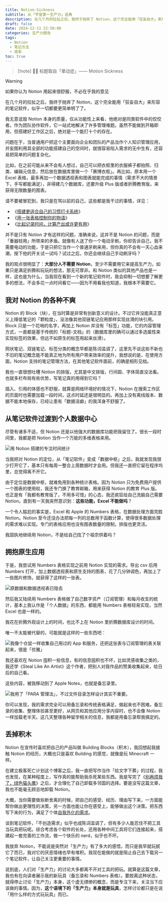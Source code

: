 ```yaml
---
title: Notion-Sickness
subtitle: 从「宇宙第一生产力」逃离
description: 在几个月的拉扯之后，我终于抛弃了 Notion，这个完全能用「狂妄自大」来形容的笔记软件，似乎一切都要更简单明了了。
draft: false
date: 2024-12-11 22:50:00
categories: 生产力报告
tags:
  - Notion
  - 笔记方法
  - 效率
toc: true
---
```


> [!note] 🧑‍🏫
> 标题取自「晕动症」—— Motion Sickness

> [!warning]
> 如果你认为 Notion 用起来很舒服，不必在乎我的意见

在几个月的拉扯之后，我终于抛弃了 Notion，这个完全能用「狂妄自大」来形容的笔记软件，似乎一切都要更简单明了了。

<!--more-->

我无意诋毁 Notion 本身的质量，仅从功能性上来看，他绝对是同类软件中的佼佼者。作为团队协作软件，它一站式地解决了许多管理难题。虽然不能做到开箱即用，但搭建好工作区之后，绝对是一个能打十个的存在。

问题在于，当普通用户把这个主要面向企业和团队的产品当作个人知识管理应用，并妄图利用其全部的功能搭建自己的空间时，就很容易陷入需求的无中生有，还容易把简单的问题复杂化。

比如，在之前可能从来不会有人想过，自己可以把衣柜里的衣服裤子都拍照、归类、编辑元信息，然后放在数据库里做一个「赛博衣柜」。再比如，原本用一个 Excel 表格，最多再加一个数据透视表和图表就能完成的事情（需求不大的情景下，手写都能满足），非得建几个数据库，还要升级 Plus 版或者折腾教育版，来获得无限数量的图表。

请不要被冒犯到，我只是在骂以前的自己，这些都是我干过的事情，详见：

- 《[搭建更适合自己的习惯打卡系统](/posts/搭建更适合自己的习惯打卡系统/)》
- 《[用一张表格控制你的物语](/posts/用一张表格控制你的物欲/)》
- 《[比起记录时间，计算产出或许更有用](/posts/比起记录时间-计算产出或许更有用/)》

并不是只有 Notion 才有这样的问题，准确来说，这并不是 Notion 的问题，而是「重器轻用」所带来的矛盾。就像有人送了你一个电动牙刷，你却告诉自己，我不需要电动的功能，于是只把它当作一个普通牙刷来用，但你真的不会有一天心血来潮，按下他的开关试一试吗？试过之后，你还会继续自己手动刷牙吗？

我的观点很明显了：**大部分人不需要 Notion**，至少不需要用它来提高生产力，如果只是满足折腾和玩玩的想法，那无可厚非。和 Notion 类似的其他产品也是一样，这也是为什么，当我现在看到一个新的笔记软件时，我会抑制一切想要了解更多的想法，不会多花一点时间看它——因为不用看我也知道，我根本不需要它。

## 我对 Notion 的各种不爽

Notion 的 Block（块），在当时算是非常有创新意义的设计。不过它并没能真正意义上降低笔记的「颗粒度」，没法像其他双链笔记应用那样实现丝滑的块引用。Block 只是一个花哨的名字，再加上 Notion 并没有「标签」功能，它的内容管理方式，一直都是基于传统的「标题-文档」的（数据库里的确可以通过多选属性来实现标签的效果，但远不如原生的标签用起来丝滑）。

网状笔记、双链笔记、标签分类的概念早都是陈词滥调了，这里先不谈这些不新也不旧的笔记概念能不能真正地为所有用户带来效率的提升，我想说的是，在使用方面，Notion 支持的笔记管理方法，在其他笔记软件面前，的确是相形见绌。

我也一直很想吐槽 Notion 的排版，尤其是中文排版，行间距、字体简直没法看。也就多栏布局有些优势，写笔记真的用得到它吗？

插入、引用的体感也不舒服，就算是网络环境好的情况下，Notion 在搜索工作区的页面时也需要加载一段时间，这点时延还是很明显的。再加上没有离线版本、数据不能本地保存，已经让患有「数据洁癖」的我浑身不舒服了。

## 从笔记软件过渡到个人数据中心

尽管有诸多不适，但 Notion 还是以他强大的数据库功能把我留住了。很长一段时间里，我都是把 Notion 当作一个万能的多维表格来用。

![](https://image.guhub.cn/uPic/2024/12/image-20241211215903957.png "用 Notion 搭建的专注时间统计")

当我把对 Notion 的定位，从「笔记软件」变成「数据中枢」之后，我就发现我很少打开它了，基本只有每周一整合上周数据时才会用。但我还一直把它留在程序坞里，总觉得离不开它。

由于定位是数据中枢，就难免用到各种统计表格。因为 Notion 只为免费用户提供一个图表的使用权，我还专门换了教育邮箱，用来获得 Notion 的教育 Plus 版。也正是有「我都有教育版了，不用多可惜」的心态，我还疯狂给自己洗脑自己需要 Notion。直到有一天我突然意识到：**这些功能，Excel 不能做吗**？

一个令人尴尬的事实是，Excel 和 Apple 的 Numbers 表格，在数据处理方面完胜 Notion。Notion 至今还没办法把每一列的总数用于函数计算，使得很多数据处理的需求难以实现。专门的表格应用也没有图表数量的限制，排版也更灵活。

我固执地继续用 Notion，不是给自己找了个祖宗供着吗？

## 拥抱原生应用

于是，我尝试用 Numbers 表格实现之前用 Notion 实现的需求。导出 csv 后用 Numbers 打开，加上数据透视表和原生支持的图表，花了几分钟调色，再加上了一些图片修饰，就获得了这样的一张表。

![](https://image.guhub.cn/uPic/2024/12/image-20241211220938501.png "原数据和数据透视表已隐去")

然后我又陆续用 Numbers 表格做了自己数字资产（订阅管理）和每月收支的统计，基本上我认作是「个人数据」的东西，都能用 Numbers 表格轻易实现，当然 Excel 也是一样的。

我花在折腾外观设计上的时间，也比不上在 Notion 里折腾数据库设计的时间。

唯一不太能被代替的，可能就是这样的一些东西吧：

![](https://image.guhub.cn/uPic/2024/12/image-20241211220231808.png "我像个仓鼠一样收集自己用过的 App 和服务，还把这张表与订阅管理的表关联起来，很是「优雅」")

我还喜欢在 Notion 囤积一些信息，有的信息囤积也不坏，比如灵感收集之类的，我还学《Steal Like An Artist》这个作者，把别人对我作品的赞美收集起来，给日后的自己看。

这些内容，被我移动到了 Apple Notes，也就是备忘录里。

![](https://image.guhub.cn/uPic/2024/12/image-20241211221906384.png "我用了「PARA 管理法」，不过文件目录怎样设计其实不重要。")

你可以发现，我的需求完全可以用备忘录和传统表格满足，做起来也不困难。备忘录的收集、整理体验甚至更好，从网页和其他应用分享内容时，也不会像 Notion 一样加载老半天。这几天整理各种留学相关的信息，我都是用备忘录帮我搞定的。

## 丢掉积木

Notion 在宣传时喜欢把自己的产品叫做 Building Blocks（积木），我回想起我接触 Notion 的经历，大概也只是喜欢 Building 的感觉，就像是玩 Minecraft 一样。

在建立极客死亡计划这个博客之后，我一直把写作当作「给文字下葬」的过程，我也发现，在某种程度上，写作真的能帮助我杀死某些东西。我是写完了《[别再烦我了，绿色猫头鹰](/posts/别再烦我了绿色猫头鹰/)》之后，才合理化了自己卸载多邻国的选择。要是没写这篇文章，我也不能毫无顾忌地卸载 Notion。

大概，当你需要做些断舍离的时候，把自己的感受、经历、理由写下来，一方面能帮你做出更理性的决策，另一方面也能让你在感受上，能够做出这个决策。把东西写下来的行为，满足了个体[自我外化的需求](/posts/自我外化与表达欲/)。

谈到笔记软件，「不创造需求」似乎也成陈词滥调了，但有多少人能忍住不把工具当玩具把玩呢。综合考虑各个软件的长处，还用各种中间工具将它们连接起来，搭建起一套完善的工作流，做一个快乐的 nerd，似乎也不坏。

我放弃 Notion，不能说是突然对「生产力」有了多大的感悟，而只是我早就玩腻它了而已，我对它的厌恶情绪也早有堆积。我现在能做的就是阻止自己去下载另一个笔记软件，让自己关注更重要的事情。

说到底，人们对「生产力」的讨论大多都离不开对工具的把玩。就算是这篇文章，我也有在向读者展示我的新玩具（备忘录和 Numbers 表格）。要脱离这种状态，就得停止讨论「生产力」本身，这个虚无缥缈的概念，而是专注下来，关注当下应该做的事情。因为，**这个语境下的「生产力」本身就是玩具**，怎样讨论都只是在说「用什么样的方式玩玩具」而已。

